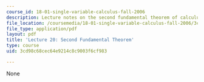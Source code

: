 ```yaml
---
course_id: 18-01-single-variable-calculus-fall-2006
description: Lecture notes on the second fundamental theorem of calculus.
file_location: /coursemedia/18-01-single-variable-calculus-fall-2006/3cd98c68cec64e9214c8c9003f6cf983_lec20.pdf
file_type: application/pdf
layout: pdf
title: 'Lecture 20: Second Fundamental Theorem'
type: course
uid: 3cd98c68cec64e9214c8c9003f6cf983

---
```

None